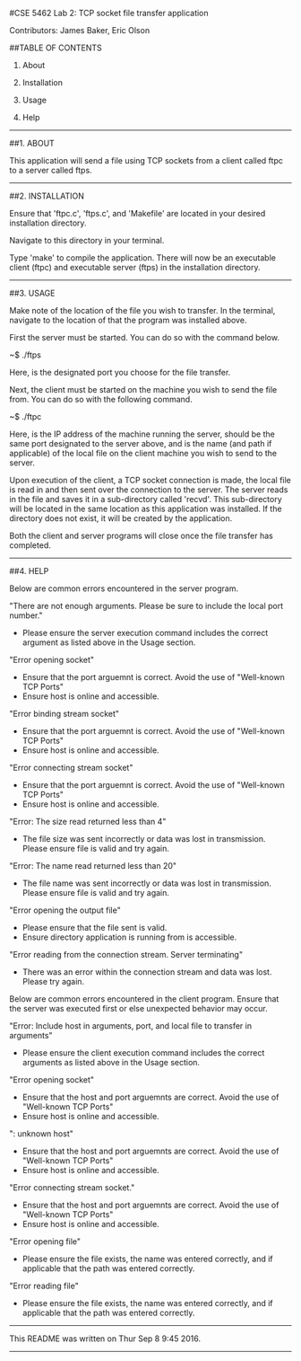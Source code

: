 #CSE 5462 Lab 2: TCP socket file transfer application

Contributors: James Baker, Eric Olson

##TABLE OF CONTENTS

1. About

2. Installation

3. Usage

4. Help

-----------------------------------------------------------------------------

##1. ABOUT

This application will send a file using TCP sockets from a client called ftpc
to a server called ftps. 

-----------------------------------------------------------------------------

##2. INSTALLATION

Ensure that 'ftpc.c', 'ftps.c', and 'Makefile' are located in your desired 
installation directory. 

Navigate to this directory in your terminal. 

Type 'make' to compile the application. There will now be an executable
client (ftpc) and executable server (ftps) in the installation directory. 

-----------------------------------------------------------------------------

##3. USAGE

Make note of the location of the file you wish to transfer. In the terminal,
navigate to the location of that the program was installed above. 


First the server must be started. You can do so with the command below.

~$ ./ftps <local-port>

Here, <local-port> is the designated port you choose for the file transfer.


Next, the client must be started on the machine you wish to send the file
from. You can do so with the following command.

~$ ./ftpc <remote-IP> <remote-port> <local-file-to-transfer>

Here, <remote-IP> is the IP address of the machine running the server,
<remote-port> should be the same port designated to the server above, and
<local-file-to-transfer> is the name (and path if applicable) of the local 
file on the client machine you wish to send to the server.

Upon execution of the client, a TCP socket connection is made, the local file
is read in and then sent over the connection to the server. The server reads
in the file and saves it in a sub-directory called 'recvd'. This 
sub-directory will be located in the same location as this application was
installed. If the directory does not exist, it will be created by the
application.

Both the client and server programs will close once the file transfer has
completed.

-----------------------------------------------------------------------------

##4. HELP

Below are common errors encountered in the server program.

"There are not enough arguments. Please be sure to include the local port 
number."
 - Please ensure the server execution command includes the correct argument
   as listed above in the Usage section.

"Error opening socket"
 - Ensure that the port arguemnt is correct. Avoid the use of 
   "Well-known TCP Ports"
 - Ensure host is online and accessible.


"Error binding stream socket"
 - Ensure that the port arguemnt is correct. Avoid the use of 
   "Well-known TCP Ports"
 - Ensure host is online and accessible.

"Error connecting stream socket"
 - Ensure that the port arguemnt is correct. Avoid the use of 
   "Well-known TCP Ports"
 - Ensure host is online and accessible.

"Error: The size read returned less than 4"
 - The file size was sent incorrectly or data was lost in transmission. 
   Please ensure file is valid and try again.

"Error: The name read returned less than 20"
 - The file name was sent incorrectly or data was lost in transmission. 
   Please ensure file is valid and try again.

"Error opening the output file"
 - Please ensure that the file sent is valid.
 - Ensure directory application is running from is accessible.

"Error reading from the connection stream. Server terminating"
 - There was an error within the connection stream and data was lost.
   Please try again.

Below are common errors encountered in the client program. Ensure that
the server was executed first or else unexpected behavior may occur.

"Error: Include host in arguments, port, and local file to transfer in 
arguments"
 - Please ensure the client execution command includes the correct arguments
   as listed above in the Usage section.

"Error opening socket"
 - Ensure that the host and port arguemnts are correct. Avoid the use of 
   "Well-known TCP Ports"
 - Ensure host is online and accessible.

"<Host>: unknown host"
 - Ensure that the host and port arguemnts are correct. Avoid the use of 
   "Well-known TCP Ports"
 - Ensure host is online and accessible.

"Error connecting stream socket."
 - Ensure that the host and port arguemnts are correct. Avoid the use of 
   "Well-known TCP Ports"
 - Ensure host is online and accessible.

"Error opening file"
 - Please ensure the file exists, the name was entered correctly, and if 
   applicable that the path was entered correctly.

"Error reading file"
 - Please ensure the file exists, the name was entered correctly, and if 
   applicable that the path was entered correctly.

-----------------------------------------------------------------------------

This README was written on Thur Sep 8 9:45 2016.

-----------------------------------------------------------------------------

